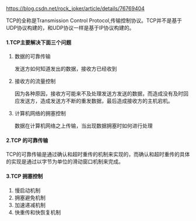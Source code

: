 https://blog.csdn.net/rock_joker/article/details/76769404

TCP的全称是Transmission Control Protocol,传输控制协议。TCP并不是基于UDP协议构建的，和UDP协议一样是基于IP协议构建的。

#### 1.TCP主要解决下面三个问题

1. 数据的可靠传输

   发送方如何知道发出的数据，接收方已经收到

2. 接收方的流量控制

   因为各种原因，接收方可能来不及处理发送方发送的数据，而造成没有及时回应发送方，造成发送方不断的重发数据，最后造成接收方的主机宕机。

3. 计算机网络的拥塞控制

   数据在计算机网络之上传输，当出现数据拥塞时如何进行处理

#### 2.TCP 的可靠传输

TCP的可靠传输是通过确认和超时重传的机制来实现的，而确认和超时重传的具体的实现是通过以字节为单位的滑动窗口机制来完成。



#### 3.TCP 拥塞控制

1. 慢启动机制
2. 拥塞避免机制
3. 加速递减机制
4. 快重传和快恢复机制














